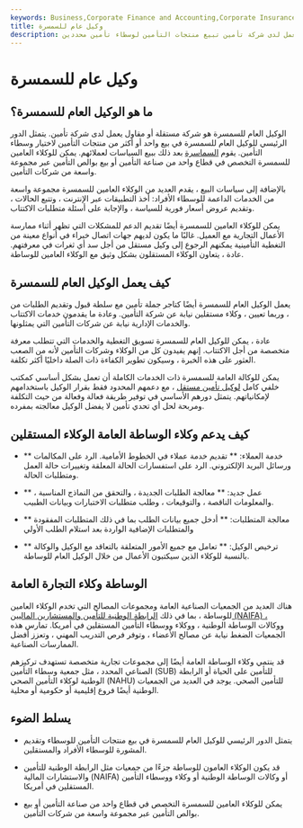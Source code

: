 ```yaml
---
keywords: Business,Corporate Finance and Accounting,Corporate Insurance
title: وكيل عام للسمسرة
description: الوكيل العام للسمسرة هو شركة مستقلة أو مقاول يعمل لدى شركة تأمين تبيع منتجات التأمين لوسطاء تأمين محددين.
---
```


# وكيل عام للسمسرة
## ما هو الوكيل العام للسمسرة؟

الوكيل العام للسمسرة هو شركة مستقلة أو مقاول يعمل لدى شركة تأمين. يتمثل الدور الرئيسي للوكيل العام للسمسرة في بيع واحد أو أكثر من منتجات التأمين لاختيار وسطاء التأمين. يقوم [السماسرة](/broker) بعد ذلك ببيع السياسات لعملائهم. يمكن للوكلاء العامين للسمسرة التخصص في قطاع واحد من صناعة التأمين أو بيع بوالص التأمين عبر مجموعة واسعة من شركات التأمين.

بالإضافة إلى سياسات البيع ، يقدم العديد من الوكلاء العامين للسمسرة مجموعة واسعة من الخدمات الداعمة للوسطاء الأفراد: أخذ التطبيقات عبر الإنترنت ، وتتبع الحالات ، وتقديم عروض أسعار فورية للسياسة ، والإجابة على أسئلة متطلبات الاكتتاب.

يمكن للوكلاء العامين للسمسرة أيضًا تقديم الدعم للمشكلات التي تظهر أثناء ممارسة الأعمال التجارية مع العميل. غالبًا ما يكون لديهم جهات اتصال خبراء في أنواع معينة من التغطية التأمينية يمكنهم الرجوع إلى وكيل مستقل من أجل سد أي ثغرات في معرفتهم. عادة ، يتعاون الوكلاء المستقلون بشكل وثيق مع الوكلاء العامين للوساطة.

## كيف يعمل الوكيل العام للسمسرة

يعمل الوكيل العام للسمسرة أيضًا كتاجر جملة تأمين مع سلطة قبول وتقديم الطلبات من ، وربما تعيين ، وكلاء مستقلين نيابة عن شركة التأمين. وعادة ما يقدمون خدمات الاكتتاب والخدمات الإدارية نيابة عن شركات التأمين التي يمثلونها.

عادة ، يمكن للوكيل العام للسمسرة تسويق التغطية والخدمات التي تتطلب معرفة متخصصة من أجل الاكتتاب. إنهم يفيدون كل من الوكلاء وشركات التأمين لأنه من الصعب العثور على هذه الخبرة ، وسيكون تطوير الكفاءة ذات الصلة داخليًا أكثر تكلفة.

يمكن للوكالة العامة للسمسرة ذات الخدمات الكاملة أن تعمل بشكل أساسي كمكتب خلفي كامل [لوكيل تأمين مستقل](/independent-agent) ، مع دعمهم المحدود فقط بقرار الوكيل باستخدامهم لإمكانياتهم. يتمثل دورهم الأساسي في توفير طريقة فعالة وفعالة من حيث التكلفة ومربحة لحل أي تحدي تأمين لا يفضل الوكيل معالجته بمفرده.

## كيف يدعم وكلاء الوساطة العامة الوكلاء المستقلين

- ** خدمة العملاء: ** تقديم خدمة عملاء في الخطوط الأمامية. الرد على المكالمات ورسائل البريد الإلكتروني. الرد على استفسارات الحالة المعلقة وتغييرات حالة العمل ومتطلبات الحالة.

- ** عمل جديد: ** معالجة الطلبات الجديدة ، والتحقق من النماذج المناسبة ، والمعلومات الناقصة ، والتوقيعات ، وطلب متطلبات الاختبارات وبيانات الطبيب.

- ** معالجة المتطلبات: ** أدخل جميع بيانات الطلب بما في ذلك المتطلبات المفقودة والمتطلبات الإضافية الواردة بعد استلام الطلب الأولي

- ** ترخيص الوكيل: ** تعامل مع جميع الأمور المتعلقة بالتعاقد مع الوكيل والوكالة بالنسبة للوكلاء الذين سيكتبون الأعمال من خلال الوكيل العام للوساطة.

## الوساطة وكلاء التجارة العامة

هناك العديد من الجمعيات الصناعية العامة ومجموعات المصالح التي تخدم الوكلاء العامين للوساطة ، بما في ذلك [الرابطة الوطنية للتأمين والمستشارين الماليين (NAIFA) ،](/naifa) ووكالات الوساطة الوطنية ، ووكلاء ووسطاء التأمين المستقلين في أمريكا. تمارس هذه الجمعيات الضغط نيابة عن مصالح الأعضاء ، وتوفر فرص التدريب المهني ، وتعزز أفضل الممارسات الصناعية.

قد ينتمي وكلاء الوساطة العامة أيضًا إلى مجموعات تجارية متخصصة تستهدف تركيزهم الصناعي المحدد ، مثل جمعية وسطاء التأمين (SUB) للتأمين على الحياة أو الرابطة الوطنية لوكلاء التأمين الصحي (NAHU) للتأمين الصحي. يوجد في العديد من الجمعيات الوطنية أيضًا فروع إقليمية أو حكومية أو محلية.

## يسلط الضوء

- يتمثل الدور الرئيسي للوكيل العام للسمسرة في بيع منتجات التأمين للوسطاء وتقديم المشورة للوسطاء الأفراد والمستقلين.

- قد يكون الوكلاء العامون للوساطة جزءًا من جمعيات مثل الرابطة الوطنية للتأمين والاستشارات المالية (NAIFA) أو وكالات الوساطة الوطنية أو وكلاء ووسطاء التأمين المستقلين في أمريكا.

- يمكن للوكلاء العامين للسمسرة التخصص في قطاع واحد من صناعة التأمين أو بيع بوالص التأمين عبر مجموعة واسعة من شركات التأمين.

